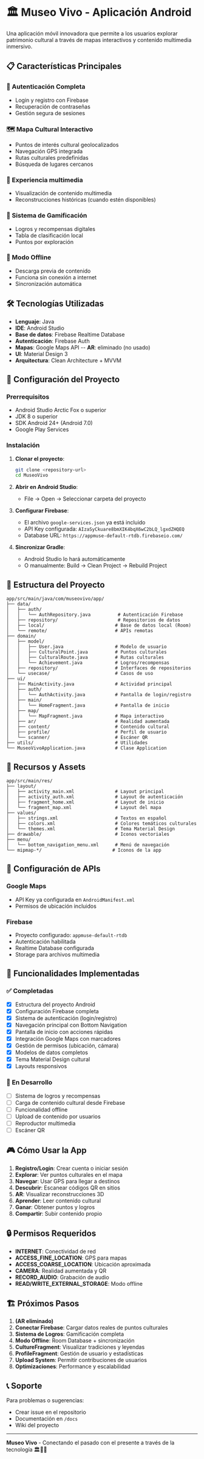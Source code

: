 # 🏛️ Museo Vivo - Aplicación Android

Una aplicación móvil innovadora que permite a los usuarios explorar patrimonio cultural a través de mapas interactivos y contenido multimedia inmersivo.

## 📋 Características Principales

### 🔐 Autenticación Completa
- Login y registro con Firebase
- Recuperación de contraseñas
- Gestión segura de sesiones

### 🗺️ Mapa Cultural Interactivo
- Puntos de interés cultural geolocalizados
- Navegación GPS integrada
- Rutas culturales predefinidas
- Búsqueda de lugares cercanos

### 📱 Experiencia multimedia
- Visualización de contenido multimedia
- Reconstrucciones históricas (cuando estén disponibles)

### 🎯 Sistema de Gamificación
- Logros y recompensas digitales
- Tabla de clasificación local
- Puntos por exploración

### 💾 Modo Offline
- Descarga previa de contenido
- Funciona sin conexión a internet
- Sincronización automática

## 🛠️ Tecnologías Utilizadas

- **Lenguaje**: Java
- **IDE**: Android Studio
- **Base de datos**: Firebase Realtime Database
- **Autenticación**: Firebase Auth
- **Mapas**: Google Maps API
-- **AR**: eliminado (no usado)
- **UI**: Material Design 3
- **Arquitectura**: Clean Architecture + MVVM

## 🚀 Configuración del Proyecto

### Prerrequisitos
- Android Studio Arctic Fox o superior
- JDK 8 o superior
- SDK Android 24+ (Android 7.0)
- Google Play Services

### Instalación

1. **Clonar el proyecto**:
   ```bash
   git clone <repository-url>
   cd MuseoVivo
   ```

2. **Abrir en Android Studio**:
   - File → Open → Seleccionar carpeta del proyecto

3. **Configurar Firebase**:
   - El archivo `google-services.json` ya está incluido
   - API Key configurada: `AIzaSyCkuare8bmXIK4bqX6wC2bLQ_lgxdZHQEQ`
   - Database URL: `https://appmuse-default-rtdb.firebaseio.com/`

4. **Sincronizar Gradle**:
   - Android Studio lo hará automáticamente
   - O manualmente: Build → Clean Project → Rebuild Project

## 📁 Estructura del Proyecto

```
app/src/main/java/com/museovivo/app/
├── data/
│   ├── auth/
│   │   └── AuthRepository.java          # Autenticación Firebase
│   ├── repository/                      # Repositorios de datos
│   ├── local/                          # Base de datos local (Room)
│   └── remote/                         # APIs remotas
├── domain/
│   ├── model/
│   │   ├── User.java                   # Modelo de usuario
│   │   ├── CulturalPoint.java          # Puntos culturales
│   │   ├── CulturalRoute.java          # Rutas culturales
│   │   └── Achievement.java            # Logros/recompensas
│   ├── repository/                     # Interfaces de repositorios
│   └── usecase/                        # Casos de uso
├── ui/
│   ├── MainActivity.java               # Actividad principal
│   ├── auth/
│   │   └── AuthActivity.java           # Pantalla de login/registro
│   ├── main/
│   │   └── HomeFragment.java           # Pantalla de inicio
│   ├── map/
│   │   └── MapFragment.java            # Mapa interactivo
│   ├── ar/                             # Realidad aumentada
│   ├── content/                        # Contenido cultural
│   ├── profile/                        # Perfil de usuario
│   └── scanner/                        # Escáner QR
├── utils/                              # Utilidades
└── MuseoVivoApplication.java           # Clase Application
```

## 🎨 Recursos y Assets

```
app/src/main/res/
├── layout/
│   ├── activity_main.xml               # Layout principal
│   ├── activity_auth.xml               # Layout de autenticación
│   ├── fragment_home.xml               # Layout de inicio
│   └── fragment_map.xml                # Layout del mapa
├── values/
│   ├── strings.xml                     # Textos en español
│   ├── colors.xml                      # Colores temáticos culturales
│   └── themes.xml                      # Tema Material Design
├── drawable/                           # Iconos vectoriales
├── menu/
│   └── bottom_navigation_menu.xml      # Menú de navegación
└── mipmap-*/                          # Iconos de la app
```

## 🔧 Configuración de APIs

### Google Maps
- API Key ya configurada en `AndroidManifest.xml`
- Permisos de ubicación incluidos

### Firebase
- Proyecto configurado: `appmuse-default-rtdb`
- Autenticación habilitada
- Realtime Database configurada
- Storage para archivos multimedia

## 📱 Funcionalidades Implementadas

### ✅ Completadas
- [x] Estructura del proyecto Android
- [x] Configuración Firebase completa
- [x] Sistema de autenticación (login/registro)
- [x] Navegación principal con Bottom Navigation
- [x] Pantalla de inicio con acciones rápidas
- [x] Integración Google Maps con marcadores
- [x] Gestión de permisos (ubicación, cámara)
- [x] Modelos de datos completos
- [x] Tema Material Design cultural
- [x] Layouts responsivos

### 🚧 En Desarrollo
<!-- Realidad Aumentada eliminada de la versión actual -->
- [ ] Sistema de logros y recompensas
- [ ] Carga de contenido cultural desde Firebase
- [ ] Funcionalidad offline
- [ ] Upload de contenido por usuarios
- [ ] Reproductor multimedia
- [ ] Escáner QR

## 🎮 Cómo Usar la App

1. **Registro/Login**: Crear cuenta o iniciar sesión
2. **Explorar**: Ver puntos culturales en el mapa
3. **Navegar**: Usar GPS para llegar a destinos
4. **Descubrir**: Escanear códigos QR en sitios
5. **AR**: Visualizar reconstrucciones 3D
6. **Aprender**: Leer contenido cultural
7. **Ganar**: Obtener puntos y logros
8. **Compartir**: Subir contenido propio

## 🔒 Permisos Requeridos

- **INTERNET**: Conectividad de red
- **ACCESS_FINE_LOCATION**: GPS para mapas
- **ACCESS_COARSE_LOCATION**: Ubicación aproximada
- **CAMERA**: Realidad aumentada y QR
- **RECORD_AUDIO**: Grabación de audio
- **READ/WRITE_EXTERNAL_STORAGE**: Modo offline

## 🏗️ Próximos Pasos

1. **(AR eliminado)**
2. **Conectar Firebase**: Cargar datos reales de puntos culturales
3. **Sistema de Logros**: Gamificación completa
4. **Modo Offline**: Room Database + sincronización
5. **CultureFragment**: Visualizar tradiciones y leyendas
6. **ProfileFragment**: Gestión de usuario y estadísticas
7. **Upload System**: Permitir contribuciones de usuarios
8. **Optimizaciones**: Performance y escalabilidad

## 📞 Soporte

Para problemas o sugerencias:
- Crear issue en el repositorio
- Documentación en `/docs`
- Wiki del proyecto

---

**Museo Vivo** - Conectando el pasado con el presente a través de la tecnología 🏛️📱✨